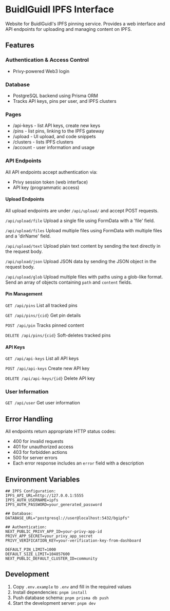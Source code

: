 # BuidlGuidl IPFS Interface

Website for BuidlGuidl's IPFS pinning service. Provides a web interface and API endpoints for uploading and managing content on IPFS.

## Features

### Authentication & Access Control
- Privy-powered Web3 login

### Database
- PostgreSQL backend using Prisma ORM
- Tracks API keys, pins per user, and IPFS clusters

### Pages
- /api-keys - list API keys, create new keys
- /pins - list pins, linking to the IPFS gateway
- /upload - UI upload, and code snippets
- /clusters - lists IPFS clusters
- /account - user information and usage

### API Endpoints

All API endpoints accept authentication via:
- Privy session token (web interface)
- API key (programmatic access)

#### Upload Endpoints
All upload endpoints are under `/api/upload/` and accept POST requests.

`/api/upload/file`
Upload a single file using FormData with a 'file' field.

`/api/upload/files`
Upload multiple files using FormData with multiple files and a 'dirName' field.

`/api/upload/text`
Upload plain text content by sending the text directly in the request body.

`/api/upload/json`
Upload JSON data by sending the JSON object in the request body.

`/api/upload/glob`
Upload multiple files with paths using a glob-like format. Send an array of objects containing `path` and `content` fields.

#### Pin Management
`GET /api/pins`
List all tracked pins

`GET /api/pins/{cid}`
Get pin details

`POST /api/pin`
Tracks pinned content

`DELETE /api/pins/{cid}`
Soft-deletes tracked pins

#### API Keys
`GET /api/api-keys`
List all API keys

`POST /api/api-keys`
Create new API key

`DELETE /api/api-keys/{id}`
Delete API key

### User Information
`GET /api/user`
Get user information


## Error Handling

All endpoints return appropriate HTTP status codes:
- 400 for invalid requests
- 401 for unauthorized access
- 403 for forbidden actions
- 500 for server errors
- Each error response includes an `error` field with a description

## Environment Variables

```
## IPFS Configuration:
IPFS_API_URL=http://127.0.0.1:5555
IPFS_AUTH_USERNAME=ipfs
IPFS_AUTH_PASSWORD=your_generated_password

## Database:
DATABASE_URL="postgresql://user@localhost:5432/bgipfs"

## Authentication:
NEXT_PUBLIC_PRIVY_APP_ID=your-privy-app-id
PRIVY_APP_SECRET=your_privy_app_secret
PRIVY_VERIFICATION_KEY=your-verification-key-from-dashboard

DEFAULT_PIN_LIMIT=1000
DEFAULT_SIZE_LIMIT=104857600
NEXT_PUBLIC_DEFAULT_CLUSTER_ID=community
```

## Development

1. Copy `.env.example` to `.env` and fill in the required values
2. Install dependencies: `pnpm install`
3. Push database schema: `pnpm prisma db push`
4. Start the development server: `pnpm dev`
